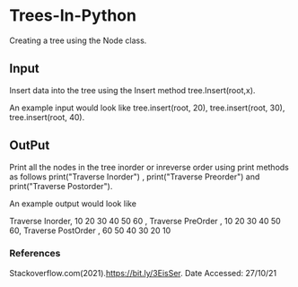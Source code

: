# Trees-In-Python
Creating a tree using the Node class.

##  Input 
 
 Insert data into the tree using the Insert method tree.Insert(root,x).
 
 An example input would look like 
  tree.insert(root, 20),
  tree.insert(root, 30),
  tree.insert(root, 40).
 
## OutPut

Print all the nodes in the tree inorder or inreverse order using print methods as follows  print("Traverse Inorder") ,   print("Traverse Preorder") and   print("Traverse Postorder"). 

An example output would look like 

Traverse Inorder, 
10
20
30
40
50
60 , 
Traverse PreOrder , 
10
20
30
40
50
60, 
Traverse PostOrder ,
60
50
40
30
20
10

### References
   Stackoverflow.com(2021).https://bit.ly/3EisSer. Date Accessed: 27/10/21
